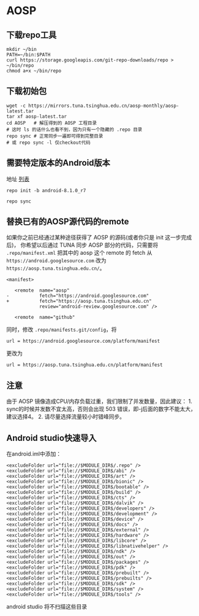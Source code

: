 # AOSP


## 下载repo工具
```
mkdir ~/bin
PATH=~/bin:$PATH
curl https://storage.googleapis.com/git-repo-downloads/repo > ~/bin/repo
chmod a+x ~/bin/repo
```
## 下载初始包
```
wget -c https://mirrors.tuna.tsinghua.edu.cn/aosp-monthly/aosp-latest.tar
tar xf aosp-latest.tar
cd AOSP   # 解压得到的 AOSP 工程目录
# 这时 ls 的话什么也看不到，因为只有一个隐藏的 .repo 目录
repo sync # 正常同步一遍即可得到完整目录
# 或 repo sync -l 仅checkout代码

```

## 需要特定版本的Android版本

地址 [列表](https://source.android.com/source/build-numbers.html#source-code-tags-and-builds)
```
repo init -b android-8.1.0_r7

repo sync
```

## 替换已有的AOSP源代码的remote

如果你之前已经通过某种途径获得了 AOSP 的源码(或者你只是 init 这一步完成后)， 你希望以后通过 TUNA 同步 AOSP 部分的代码，只需要将 `.repo/manifest.xml` 把其中的 aosp 这个 remote 的 fetch 从 `https://android.googlesource.com` 改为 `https://aosp.tuna.tsinghua.edu.cn/`。

```
<manifest>

   <remote  name="aosp"
-           fetch="https://android.googlesource.com"
+           fetch="https://aosp.tuna.tsinghua.edu.cn"
            review="android-review.googlesource.com" />

   <remote  name="github"
```
同时，修改 `.repo/manifests.git/config`，将
```
url = https://android.googlesource.com/platform/manifest
```

更改为

```
url = https://aosp.tuna.tsinghua.edu.cn/platform/manifest
```

## 注意

由于 AOSP 镜像造成CPU/内存负载过重，我们限制了并发数量，因此建议： 1. sync的时候并发数不宜太高，否则会出现 503 错误，即-j后面的数字不能太大，建议选择4。 2. 请尽量选择流量较小时错峰同步。

## Android studio快速导入

在android.iml中添加：

```
<excludeFolder url="file://$MODULE_DIR$/.repo" />
<excludeFolder url="file://$MODULE_DIR$/abi" />
<excludeFolder url="file://$MODULE_DIR$/art" />
<excludeFolder url="file://$MODULE_DIR$/bionic" />
<excludeFolder url="file://$MODULE_DIR$/bootable" />
<excludeFolder url="file://$MODULE_DIR$/build" />
<excludeFolder url="file://$MODULE_DIR$/cts" />
<excludeFolder url="file://$MODULE_DIR$/dalvik" />
<excludeFolder url="file://$MODULE_DIR$/developers" />
<excludeFolder url="file://$MODULE_DIR$/development" />
<excludeFolder url="file://$MODULE_DIR$/device" />
<excludeFolder url="file://$MODULE_DIR$/docs" />
<excludeFolder url="file://$MODULE_DIR$/external" />
<excludeFolder url="file://$MODULE_DIR$/hardware" />
<excludeFolder url="file://$MODULE_DIR$/libcore" />
<excludeFolder url="file://$MODULE_DIR$/libnativehelper" />
<excludeFolder url="file://$MODULE_DIR$/ndk" />
<excludeFolder url="file://$MODULE_DIR$/out" />
<excludeFolder url="file://$MODULE_DIR$/packages" />
<excludeFolder url="file://$MODULE_DIR$/pdk" />
<excludeFolder url="file://$MODULE_DIR$/prebuilt" />
<excludeFolder url="file://$MODULE_DIR$/prebuilts" />
<excludeFolder url="file://$MODULE_DIR$/sdk" />
<excludeFolder url="file://$MODULE_DIR$/system" />
<excludeFolder url="file://$MODULE_DIR$/tools" />
```
android studio 将不扫描这些目录
